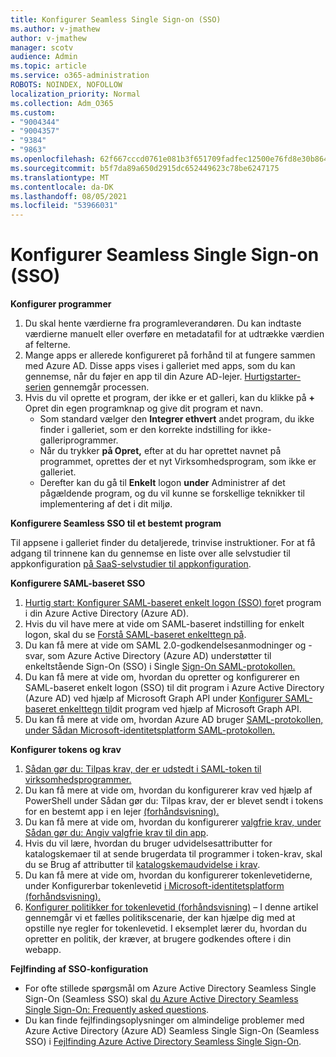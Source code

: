 ```yaml
---
title: Konfigurer Seamless Single Sign-on (SSO)
ms.author: v-jmathew
author: v-jmathew
manager: scotv
audience: Admin
ms.topic: article
ms.service: o365-administration
ROBOTS: NOINDEX, NOFOLLOW
localization_priority: Normal
ms.collection: Adm_O365
ms.custom:
- "9004344"
- "9004357"
- "9384"
- "9863"
ms.openlocfilehash: 62f667cccd0761e081b3f651709fadfec12500e76fd8e30b8649a28e99001e4c
ms.sourcegitcommit: b5f7da89a650d2915dc652449623c78be6247175
ms.translationtype: MT
ms.contentlocale: da-DK
ms.lasthandoff: 08/05/2021
ms.locfileid: "53966031"
---
```

# <a name="configure-seamless-single-sign-on-sso"></a>Konfigurer Seamless Single Sign-on (SSO)

**Konfigurer programmer**

1. Du skal hente værdierne fra programleverandøren. Du kan indtaste værdierne manuelt eller overføre en metadatafil for at udtrække værdien af felterne.
2. Mange apps er allerede konfigureret på forhånd til at fungere sammen med Azure AD. Disse apps vises i galleriet med apps, som du kan gennemse, når du føjer en app til din Azure AD-lejer. [Hurtigstarter-serien](https://docs.microsoft.com/azure/active-directory/manage-apps/add-application-portal-configure) gennemgår processen.
3. Hvis du vil oprette et program, der ikke er et galleri, kan du klikke på **+** Opret din egen programknap og give dit program et navn.
    - Som standard vælger den **Integrer ethvert** andet program, du ikke finder i galleriet, som er den korrekte indstilling for ikke-galleriprogrammer.
    - Når du trykker **på Opret,** efter at du har oprettet navnet på programmet, oprettes der et nyt Virksomhedsprogram, som ikke er galleriet.
    - Derefter kan du gå til **Enkelt** logon **under** Administrer af det pågældende program, og du vil kunne se forskellige teknikker til implementering af det i dit miljø.

**Konfigurere Seamless SSO til et bestemt program**

Til appsene i galleriet finder du detaljerede, trinvise instruktioner. For at få adgang til trinnene kan du gennemse en liste over alle selvstudier til appkonfiguration [på SaaS-selvstudier til appkonfiguration](https://docs.microsoft.com/azure/active-directory/saas-apps/tutorial-list).

**Konfigurere SAML-baseret SSO**

1. [Hurtig start: Konfigurer SAML-baseret enkelt logon (SSO) for](https://docs.microsoft.com/azure/active-directory/manage-apps/add-application-portal-setup-sso)et program i din Azure Active Directory (Azure AD).
2. Hvis du vil have mere at vide om SAML-baseret indstilling for enkelt logon, skal du se [Forstå SAML-baseret enkelttegn på](https://docs.microsoft.com/azure/active-directory/manage-apps/configure-saml-single-sign-on).
3. Du kan få mere at vide om SAML 2.0-godkendelsesanmodninger og -svar, som Azure Active Directory (Azure AD) understøtter til enkeltstående Sign-On (SSO) i Single [Sign-On SAML-protokollen.](https://docs.microsoft.com/azure/active-directory/develop/single-sign-on-saml-protocol)
4. Du kan få mere at vide om, hvordan du opretter og konfigurerer en SAML-baseret enkelt logon (SSO) til dit program i Azure Active Directory (Azure AD) ved hjælp af Microsoft Graph API under [Konfigurer SAML-baseret enkelttegn til](https://docs.microsoft.com/graph/application-saml-sso-configure-api)dit program ved hjælp af Microsoft Graph API.
5. Du kan få mere at vide om, hvordan Azure AD bruger [SAML-protokollen, under Sådan Microsoft-identitetsplatform SAML-protokollen.](https://docs.microsoft.com/azure/active-directory/develop/active-directory-saml-protocol-reference)

**Konfigurer tokens og krav**

1. [Sådan gør du: Tilpas krav, der er udstedt i SAML-token til virksomhedsprogrammer.](https://docs.microsoft.com/azure/active-directory/develop/active-directory-saml-claims-customization)
2. Du kan få mere at vide om, hvordan du konfigurerer krav ved hjælp af PowerShell under Sådan gør du: Tilpas krav, der er blevet sendt i tokens for en bestemt app i en lejer [(forhåndsvisning).](https://docs.microsoft.com/azure/active-directory/develop/active-directory-claims-mapping)
3. Du kan få mere at vide om, hvordan du konfigurerer [valgfrie krav, under Sådan gør du: Angiv valgfrie krav til din app](https://docs.microsoft.com/azure/active-directory/develop/active-directory-optional-claims).
4. Hvis du vil lære, hvordan du bruger udvidelsesattributter for katalogskemaer til at sende brugerdata til programmer i token-krav, skal du se Brug af attributter til [katalogskemaudvidelse i krav](https://docs.microsoft.com/azure/active-directory/develop/active-directory-schema-extensions).
5. Du kan få mere at vide om, hvordan du konfigurerer tokenlevetiderne, under Konfigurerbar tokenlevetid [i Microsoft-identitetsplatform (forhåndsvisning).](https://docs.microsoft.com/azure/active-directory/develop/active-directory-configurable-token-lifetimes)
6. [Konfigurer politikker for tokenlevetid (forhåndsvisning)](https://docs.microsoft.com/azure/active-directory/develop/configure-token-lifetimes) – I denne artikel gennemgår vi et fælles politikscenarie, der kan hjælpe dig med at opstille nye regler for tokenlevetid. I eksemplet lærer du, hvordan du opretter en politik, der kræver, at brugere godkendes oftere i din webapp.

**Fejlfinding af SSO-konfiguration**

- For ofte stillede spørgsmål om Azure Active Directory Seamless Single Sign-On (Seamless SSO) skal [du Azure Active Directory Seamless Single Sign-On: Frequently asked questions](https://docs.microsoft.com/azure/active-directory/hybrid/how-to-connect-sso-faq).
- Du kan finde fejlfindingsoplysninger om almindelige problemer med Azure Active Directory (Azure AD) Seamless Single Sign-On (Seamless SSO) i [Fejlfinding Azure Active Directory Seamless Single Sign-On](https://docs.microsoft.com/azure/active-directory/hybrid/tshoot-connect-sso).
